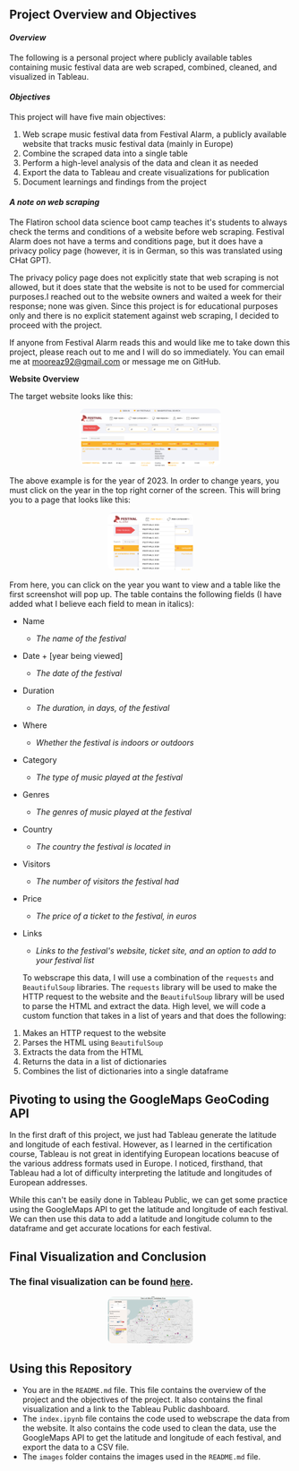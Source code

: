 ## Project Overview and Objectives

#### *Overview*

The following is a personal project where publicly available tables containing music festival data are web scraped, combined, cleaned, and visualized in Tableau.

#### *Objectives*

This project will have five main objectives:

1. Web scrape music festival data from Festival Alarm, a publicly available website that tracks music festival data (mainly in Europe)
2. Combine the scraped data into a single table
3. Perform a high-level analysis of the data and clean it as needed
4. Export the data to Tableau and create visualizations for publication
5. Document learnings and findings from the project

#### *A note on web scraping*

The Flatiron school data science boot camp teaches it's students to always check the terms and conditions of a website before web scraping. Festival Alarm does not have a terms and conditions page, but it does have a privacy policy page (however, it is in German, so this was translated using CHat GPT).

The privacy policy page does not explicitly state that web scraping is not allowed, but it does state that the website is not to be used for commercial purposes.I reached out to the website owners and waited a week for their response; none was given. Since this project is for educational purposes only and there is no explicit statement against web scraping, I decided to proceed with the project.

If anyone from Festival Alarm reads this and would like me to take down this project, please reach out to me and I will do so immediately. You can email me at mooreaz92@gmail.com or message me on GitHub.

**Website Overview**

The target website looks like this:

<div style="text-align: center;">
  <img src="images/website_screen_1.png" alt="Website Screen 1" width="50%" style="border-radius: 10px;">
</div>

The above example is for the year of 2023. In order to change years, you must click on the year in the top right corner of the screen. This will bring you to a page that looks like this:

<div style="text-align: center;">
  <img src="images/website_screen_2.png" alt="Website Screen 2" width="30%" style="border-radius: 10px;">
</div>

From here, you can click on the year you want to view and a table like the first screenshot will pop up. The table contains the following fields (I have added what I believe each field to mean in italics):

- Name 
  - *The name of the festival*
- Date + [year being viewed] 
  - *The date of the festival*
- Duration 
  - *The duration, in days, of the festival*
- Where 
  - *Whether the festival is indoors or outdoors*
- Category 
  - *The type of music played at the festival*
- Genres 
  - *The genres of music played at the festival*
- Country 
  - *The country the festival is located in*
- Visitors 
  - *The number of visitors the festival had*
- Price 
  - *The price of a ticket to the festival, in euros*
- Links 
  - *Links to the festival's website, ticket site, and an option to add to your festival list*

  To webscrape this data, I will use a combination of the `requests` and `BeautifulSoup` libraries. The `requests` library will be used to make the HTTP request to the website and the `BeautifulSoup` library will be used to parse the HTML and extract the data. High level, we will code a custom function that takes in a list of years and that does the following:

1. Makes an HTTP request to the website
2. Parses the HTML using `BeautifulSoup`
3. Extracts the data from the HTML
4. Returns the data in a list of dictionaries
5. Combines the list of dictionaries into a single dataframe

## Pivoting to using the GoogleMaps GeoCoding API

In the first draft of this project, we just had Tableau generate the latitude and longitude of each festival. However, as I learned in the certification course, Tableau is not great in identifying European locations beacuse of the various address formats used in Europe. I noticed, firsthand, that Tableau had a lot of difficulty interpreting the latitude and longitudes of European addresses. 

While this can't be easily done in Tableau Public, we can get some practice using the GoogleMaps API to get the latitude and longitude of each festival. We can then use this data to add a latitude and longitude column to the dataframe and get accurate locations for each festival.

## Final Visualization and Conclusion

### The final visualization can be found [here](https://public.tableau.com/app/profile/ryan.moore6603/viz/FestivalAlarmDatabaseVisualization/FestivalAlarmDashboard).

<div style="text-align: center;">
  <img src="images/festival_map.png" alt="Website Screen 2" width="30%" style="border-radius: 10px;">
</div>

## Using this Repository

- You are in the `README.md` file. This file contains the overview of the project and the objectives of the project. It also contains the final visualization and a link to the Tableau Public dashboard.
- The `index.ipynb` file contains the code used to webscrape the data from the website. It also contains the code used to clean the data, use the GoogleMaps API to get the latitude and longitude of each festival, and export the data to a CSV file.
- The `images` folder contains the images used in the `README.md` file.